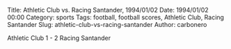 Title: Athletic Club vs. Racing Santander, 1994/01/02
Date: 1994/01/02 00:00
Category: sports
Tags: football, football scores, Athletic Club, Racing Santander
Slug: athletic-club-vs-racing-santander
Author: carbonero


Athletic Club 1 - 2 Racing Santander
